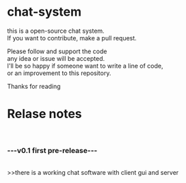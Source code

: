 # chat-system
this is a open-source chat system.
<br>If you want to contribute, make a pull request.

Please follow and support the code 
<br>any idea or issue will be accepted.
<br>I'll be so happy if someone want to write a line of code,<br>
or an improvement to this repository.

Thanks for reading

<h1>Relase notes</h1>
<br>
<h3>---v0.1 first pre-release---</h3><br>
>>there is a working chat software with client gui and server
